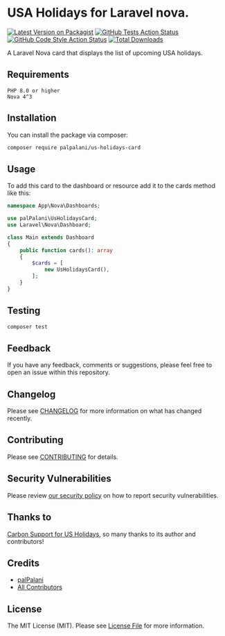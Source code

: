 
# USA Holidays for Laravel nova.

[![Latest Version on Packagist](https://img.shields.io/packagist/v/palpalani/us-holidays-card.svg?style=flat-square)](https://packagist.org/packages/palpalani/us-holidays-card)
[![GitHub Tests Action Status](https://img.shields.io/github/workflow/status/palpalani/us-holidays-card/run-tests?label=tests)](https://github.com/palpalani/us-holidays-card/actions?query=workflow%3Arun-tests+branch%3Amain)
[![GitHub Code Style Action Status](https://img.shields.io/github/workflow/status/palpalani/us-holidays-card/Check%20&%20fix%20styling?label=code%20style)](https://github.com/palpalani/us-holidays-card/actions?query=workflow%3A"Check+%26+fix+styling"+branch%3Amain)
[![Total Downloads](https://img.shields.io/packagist/dt/palpalani/us-holidays-card.svg?style=flat-square)](https://packagist.org/packages/palpalani/us-holidays-card)

A Laravel Nova card that displays the list of upcoming USA holidays.

## Requirements
    PHP 8.0 or higher
    Nova 4^3

## Installation

You can install the package via composer:

```bash
composer require palpalani/us-holidays-card
```

## Usage

To add this card to the dashboard or resource add it to the cards method like this:

```php
namespace App\Nova\Dashboards;

use palPalani\UsHolidaysCard;
use Laravel\Nova\Dashboard;

class Main extends Dashboard
{
    public function cards(): array
    {
        $cards = [
            new UsHolidaysCard(),
        ];
    }
}
```

## Testing

```bash
composer test
```

## Feedback

If you have any feedback, comments or suggestions, please feel free to open an issue within this repository.



## Changelog

Please see [CHANGELOG](CHANGELOG.md) for more information on what has changed recently.

## Contributing

Please see [CONTRIBUTING](https://github.com/spatie/.github/blob/main/CONTRIBUTING.md) for details.

## Security Vulnerabilities

Please review [our security policy](../../security/policy) on how to report security vulnerabilities.

## Thanks to

[Carbon Support for US Holidays](https://github.com/geoffreyrose/us-holidays), so many thanks to its author and contributors!

## Credits

- [palPalani](https://github.com/palpalani)
- [All Contributors](../../contributors)

## License

The MIT License (MIT). Please see [License File](LICENSE.md) for more information.
